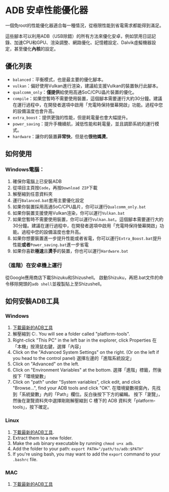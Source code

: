 # ADB 安卓性能優化器
一個免root的性能優化器適合每一種情況，從極限性能到省電需求都能得到滿足。

這些腳本可以利用ADB（USB除錯）的所有方法來優化安卓，例如禁用日誌記錄、加速CPU和GPU、渲染調整、網路優化、記憶體設定、Dalvik虛擬機器設定，甚至優化**內核**的設定。

## 優化列表
- `balanced`：平衡模式，也是最主要的優化腳本。
- `vulkan`：偏好使用Vulkan進行渲染，建議給支援Vulkan的裝置執行此腳本。
- `qualcomm_only`：**僅提供**給使用高通SoC/CPU晶片裝置的優化。
- `compile`：如果您暫時不需要使用裝置，這個腳本需要運行大約30分鐘。建議在運行過程中，在開發者選項中啟用「充電時保持螢幕開啟」功能。過程中您的設備溫度也會升高。
- `extra_boost`：提供更強的性能，但是耗電量也會大幅提升。
- `power_saving`：提升手機續航，減低性能和耗電量，並且調節系統的運行模式。
- `hardware`：讓你的裝置**非常快**，但是也**很他媽燙**。

## 如何使用

### Windows電腦：
1. 確保你電腦上已安裝ADB
2. 從項目主頁按`Code`，再按`Download ZIP`下載
3. 解壓縮到任意資料夾
4. 運行`Balanced.bat`套用主要優化設定
5. 如果你裝置採用高通SoC/CPU晶片，你可以運行`Qualcomm_only.bat`
6. 如果你裝置支援使用Vulkan渲染，你可以運行`Vulkan.bat`
7. 如果您暫時不需要使用裝置，你可以運行`Vulkan.bat`。這個腳本需要運行大約30分鐘。建議在運行過程中，在開發者選項中啟用「充電時保持螢幕開啟」功能。過程中您的設備溫度也會升高。
8. 如果你想要裝置進一步提升性能或者省電，你可以運行`Extra_Boost.bat`提升性能**或者**`Power_saving.bat`進一步省電
9. 如果你喜歡**極速**且**燙手**的裝置，你也可以運行`Hardware.bat`

### （進階）在安卓機上運行
從Google應用商店下載Shizuku和Shizushell。
啟動Shizuku，再把.bat文件的命令移除開頭的`adb shell`並複製貼上至Shizushell。

## 如何安裝ADB工具

### Windows
1. [下載最新的ADB工具](https://dl.google.com/android/repository/platform-tools-latest-windows.zip)
2. 解壓縮到 C:\. You will see a folder called "platform-tools".
3. Right-click "This PC" in the left bar in the explorer, click Properties
在「本機」按滑鼠右鍵，選擇「內容」
5. Click on the "Advanced System Settings" on the right. (Or on the left if you head to the control panel)
選擇左邊的「進階系統設定」
7. Click on "Advanced" on the left.
8. Click on "Environment Variables" at the bottom.
選擇「進階」標籤，然後按下「環境變數」
10. Click on "path" under "System variables", click edit, and click "Browse...", find your ADB tools and click "OK".
在環境變數視窗內，先找到「系統變數」內的「Path」欄位。反白後按下下方的編輯。
按下「瀏覽」，然後在瀏覽資料夾中選擇剛剛解壓縮到 C 槽下的 ADB 資料夾「platform-tools」，按下確定。

### Linux
1. [下載最新的ADB工具](https://dl.google.com/android/repository/platform-tools-latest-linux.zip).
2. Extract them to a new folder.
3. Make the `adb` binary executable by running `chmod u+x adb`.
4. Add the folder to your path: `export PATH="/path/to/adb:$PATH"`
5. If you're using bash, you may want to add the `export` command to your `.bashrc` file.

### MAC
1. [下載最新的ADB工具](https://dl.google.com/android/repository/platform-tools-latest-darwin.zip)
